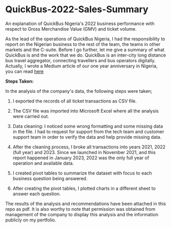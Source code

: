 # QuickBus-2022-Sales-Summary
An explanation of QuickBus Nigeria's 2022 business performance with respect to Gross Merchandise Value (GMV) and ticket volume.

As the lead of the operations of QuickBus Nigeria, I had the responsibility to report on the Nigerian business to the rest of the team, the teams in other markets and the C-suite.
Before I go further, let me give a summary of what QuickBus is and the work that we do.
QuickBus is an inter-city long distance bus travel aggregator, connecting travellers and bus operators digitally. Actually, I wrote a Medium article of our one year anniversary in Nigeria, you can read [here](https://medium.com/@obi.nnebe/one-year-of-quickbus-nigeria-dc8ca2c8ef62 "One Year of QuickBus Nigeria")

**Steps Taken:**

In the analysis of the company's data, the following steps were taken;

1. I exported the records of all ticket transactions as CSV file.

2. The CSV file was imported into Microsoft Excel where all the analysis were carried out.

3. Data cleaning: I noticed some wrong formatting and some missing data in the file. I had to request for support from the tech team and customer support team in order to verify the data and help provide missing data.

4. After the cleaning process, I broke all transactions into years 2021, 2022 (full year) and 2023. Since we launched in November 2021, and this report happened in January 2023, 2022 was the only full year of operation and available data.

5. I created pivot tables to summarize the dataset with focus to each business question being answered.
6. After creating the pivot tables, I plotted charts in a different sheet to answer each question.

The results of the analysis and recommendations have been attached in this repo as pdf.
It is also worthy to note that permission was obtained from management of the company to display this analysis and the information publicly on my pertfolio.
